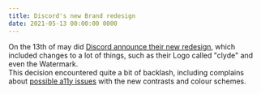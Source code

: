 ```yaml
---
title: Discord's new Brand redesign
date: 2021-05-13 00:00:00 0000
---
```


On the 13th of may did [Discord announce their new redesign][blog-post], which included changes to a lot of things, such as their Logo called "clyde" and even the Watermark.  
This decision encountered quite a bit of backlash, including complains about [possible a11y issues][a11y-issues] with the new contrasts and colour schemes.

[blog-post]: https://discord.com/blog/happy-blurpthday-to-discord-a-place-for-everything-you-can-imagine
[a11y-issues]: https://support.discord.com/hc/en-us/community/posts/1500001050842-New-layout-extremely-hostile-towards-people-with-disabilities
